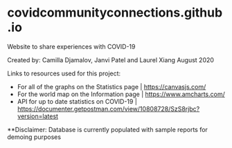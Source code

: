 # covidcommunityconnections.github.io
Website to share experiences with COVID-19

Created by: Camilla Djamalov, Janvi Patel and Laurel Xiang
August 2020

Links to resources used for this project: 
- For all of the graphs on the Statistics page | https://canvasjs.com/
- For the world map on the Information page | https://www.amcharts.com/ 
- API for up to date statistics on COVID-19 | https://documenter.getpostman.com/view/10808728/SzS8rjbc?version=latest

**Disclaimer: Database is currently populated with sample reports for demoing purposes
